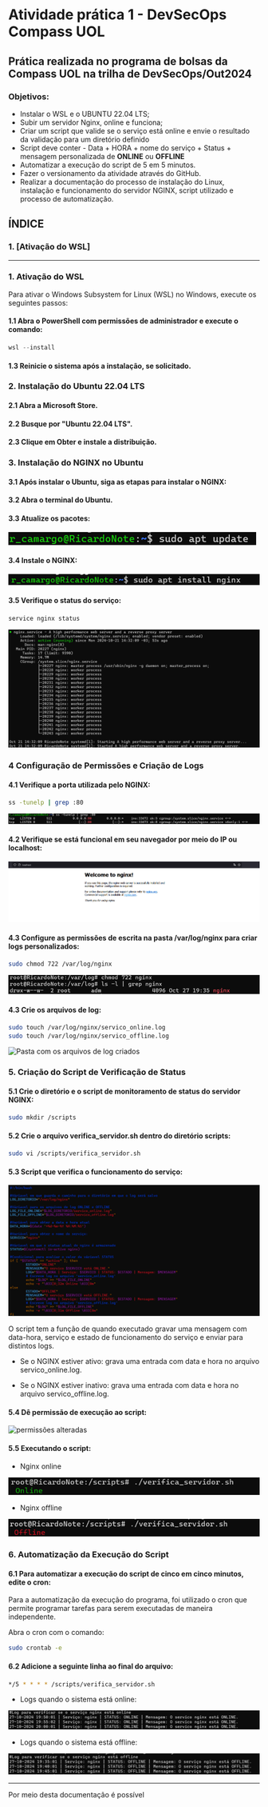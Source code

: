 # __Atividade prática 1 - DevSecOps Compass UOL__
## Prática realizada no programa de bolsas da Compass UOL na trilha de DevSecOps/Out2024</h2>
<h3>Objetivos:</h3>

<ul>
  <li>Instalar o WSL e o UBUNTU 22.04 LTS;</li>
  <li>Subir um servidor Nginx, online e funciona;</li>
  <li>Criar um script que valide se o serviço está online e envie o resultado da validação para um diretório definido</li>
  <li>Script deve conter - Data + HORA + nome do serviço + Status + mensagem personalizada de <strong>ONLINE</strong> ou <strong>OFFLINE</strong></li>
  <li>Automatizar a execução do script de 5 em 5 minutos.</li>
  <li>Fazer o versionamento da atividade através do GitHub.</li>
  <li>Realizar a documentação do processo de instalação do Linux, instalação e funcionamento do servidor NGINX, script utilizado e processo de automatização.</li>
</ul>

## __ÍNDICE__
### 1. [Ativação do WSL]


---

### 1. Ativação do WSL
Para ativar o Windows Subsystem for Linux (WSL) no Windows, execute os seguintes passos:

#### 1.1 Abra o PowerShell com permissões de administrador e execute o comando:

```powershell
wsl --install
```
#### 1.3 Reinicie o sistema após a instalação, se solicitado.

### 2. Instalação do Ubuntu 22.04 LTS

#### 2.1 Abra a Microsoft Store.

#### 2.2 Busque por "Ubuntu 22.04 LTS".

#### 2.3 Clique em Obter e instale a distribuição.

### 3. Instalação do NGINX no Ubuntu

#### 3.1 Após instalar o Ubuntu, siga as etapas para instalar o NGINX:

#### 3.2 Abra o terminal do Ubuntu.

#### 3.3 Atualize os pacotes:

![Atualização dos pacotes](imgs/parte-1.png)

#### 3.4 Instale o NGINX:

![Instalação do nginx](imgs/parte_2-pratica(apt-getinstallnginx).png)

#### 3.5 Verifique o status do serviço:

```bash
service nginx status
```

![Status do Nginx](imgs/parte_3-verificação_do_status.png)

### 4 Configuração de Permissões e Criação de Logs
#### 4.1 Verifique a porta utilizada pelo NGINX:

```bash
ss -tunelp | grep :80
```
![Comando para descobrir qual porta o nginx esta utilizando](imgs/nginx_porta_80.png)

#### 4.2 Verifique se está funcional em seu navegador por meio do IP ou localhost:

![Nginx funcional no navegador](imgs/nginx_funcional.png)

#### 4.3 Configure as permissões de escrita na pasta /var/log/nginx para criar logs personalizados:

```bash
sudo chmod 722 /var/log/nginx
```

![Alterando e verificando permissões da pasta nginx](imgs/permissao_nginx.png)

#### 4.3 Crie os arquivos de log:

```bash
sudo touch /var/log/nginx/servico_online.log
sudo touch /var/log/nginx/servico_offline.log
````
![Pasta com os arquivos de log criados](imgs/arquivos_logs.png)
 
### 5. Criação do Script de Verificação de Status

#### 5.1 Crie o diretório e o script de monitoramento de status do servidor NGINX:

```bash
sudo mkdir /scripts
```

#### 5.2 Crie o arquivo verifica_servidor.sh dentro do diretório scripts:

```bash
sudo vi /scripts/verifica_servidor.sh
```

#### 5.3 Script que verifica o funcionamento do serviço:

![Script](imgs/script_pronto.png)

O script tem a função de quando executado gravar uma mensagem com data-hora, serviço e estado de funcionamento do serviço e enviar para distintos logs.

* Se o NGINX estiver ativo: grava uma entrada com data e hora no arquivo servico_online.log.

* Se o NGINX estiver inativo: grava uma entrada com data e hora no arquivo servico_offline.log.


#### 5.4 Dê permissão de execução ao script:

![permissões alteradas](imgs/Alteracao_permissões.png)

#### 5.5 Executando o script:
* Nginx online

![Execução do projeto quando online](imgs/executando_script_on.png)

* Nginx offline

 ![Execução do projeto quando offline](imgs/executando_script_off.png)

### 6. Automatização da Execução do Script

#### 6.1 Para automatizar a execução do script de cinco em cinco minutos, edite o cron:

Para a automatização da execução do programa, foi utilizado o cron que permite programar tarefas para serem executadas de maneira independente.

Abra o cron com o comando:

```bash
sudo crontab -e
```

#### 6.2 Adicione a seguinte linha ao final do arquivo:

```bash
*/5 * * * * /scripts/verifica_servidor.sh
```

* Logs quando o sistema está online:

![execução do script automatico de 5 em 5 minutos](imgs/funcionamento_auto_on.png)

* Logs quando o sistema está offline:

![execução do script automatico de 5 em 5 minutos](imgs/funcionamento_auto_off.png)

---

Por meio desta documentação é possível 


